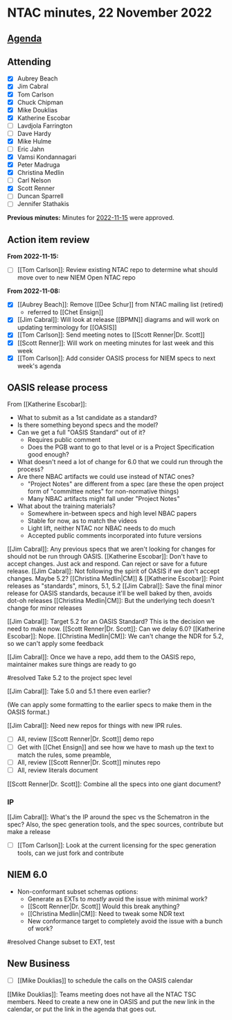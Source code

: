 # NTAC minutes, 22 November 2022

## [Agenda](2022-11-22-agenda.md)

## Attending

- [x] Aubrey Beach
- [x] Jim Cabral
- [x] Tom Carlson
- [x] Chuck Chipman
- [x] Mike Douklias
- [x] Katherine Escobar
- [ ] Lavdjola Farrington
- [ ] Dave Hardy
- [x] Mike Hulme
- [ ] Eric Jahn
- [x] Vamsi Kondannagari
- [x] Peter Madruga
- [x] Christina Medlin
- [ ] Carl Nelson
- [x] Scott Renner
- [ ] Duncan Sparrell
- [ ] Jennifer Stathakis

**Previous minutes:**  Minutes for [2022-11-15](2022-11-15-minutes.md) were approved.

## Action item review

**From 2022-11-15:**

- [ ] [[Tom Carlson]]: Review existing NTAC repo to determine what should move over to new NIEM Open NTAC repo  

**From 2022-11-08:**

- [x] [[Aubrey Beach]]: Remove [[Dee Schur]] from NTAC mailing list (retired)
  - referred to [[Chet Ensign]]
- [x] [[Jim Cabral]]: Will look at release [[BPMN]] diagrams and will work on updating terminology for [[OASIS]] 
- [x] [[Tom Carlson]]: Send meeting notes to [[Scott Renner|Dr. Scott]]
- [x] [[Scott Renner]]: Will work on meeting minutes for last week and this week  
- [x] [[Tom Carlson]]: Add consider OASIS process for NIEM specs to next week's agenda

## OASIS release process

From [[Katherine Escobar]]:

- What to submit as a 1st candidate as a standard?
- Is there something beyond specs and the model?
- Can we get a full "OASIS Standard" out of it?
  - Requires public comment
  - Does the PGB want to go to that level or is a Project Specification good enough?
- What doesn't need a lot of change for 6.0 that we could run through the process?
- Are there NBAC artifacts we could use instead of NTAC ones?
  - "Project Notes" are different from a spec (are these the open project form of "committee notes" for non-normative things)
  - Many NBAC artifacts might fall under "Project Notes"
- What about the training materials?
  - Somewhere in-between specs and high level NBAC papers
  - Stable for now, as to match the videos
  - Light lift, neither NTAC nor NBAC needs to do much
  - Accepted public comments incorporated into future versions

[[Jim Cabral]]: Any previous specs that we aren't looking for changes for should not be run through OASIS.
[[Katherine Escobar]]: Don't have to accept changes. Just ack and respond. Can reject or save for a future release.
[[Jim Cabral]]: Not following the spirit of OASIS if we don't accept changes. Maybe 5.2?
[[Christina Medlin|CM]] & [[Katherine Escobar]]: Point releases as "standards", minors, 5.1, 5.2 
[[Jim Cabral]]: Save the final minor release for OASIS standards, because it'll be well baked by then, avoids dot-oh releases
[[Christina Medlin|CM]]: But the underlying tech doesn't change for minor releases

[[Jim Cabral]]: Target 5.2 for an OASIS Standard? This is the decision we need to make now.
[[Scott Renner|Dr. Scott]]: Can we delay 6.0?
[[Katherine Escobar]]: Nope.
[[Christina Medlin|CM]]: We can't change the NDR for 5.2, so we can't apply some feedback

[[Jim Cabral]]: Once we have a repo, add them to the OASIS repo, maintainer makes sure things are ready to go

#resolved Take 5.2 to the project spec level

[[Jim Cabral]]: Take 5.0 and 5.1 there even earlier?

(We can apply some formatting to the earlier specs to make them in the OASIS format.)

[[Jim Cabral]]: Need new repos for things with new IPR rules.

- [ ] All, review [[Scott Renner|Dr. Scott]] demo repo
- [ ] Get with [[Chet Ensign]] and see how we have to mash up the text to match the rules, some preamble,
- [ ] All, review [[Scott Renner|Dr. Scott]] minutes repo
- [ ] All, review literals document

[[Scott Renner|Dr. Scott]]: Combine all the specs into one giant document?

### IP

[[Jim Cabral]]: What's the IP around the spec vs the Schematron in the spec?
Also, the spec generation tools, and the spec sources, contribute but make a release

- [ ] [[Tom Carlson]]: Look at the current licensing for the spec generation tools, can we just fork and contribute

## NIEM 6.0

- Non-conformant subset schemas options:
  - Generate as EXTs to _mostly_ avoid the issue with minimal work?
  - [[Scott Renner|Dr. Scott]] Would this break anything?
  - [[Christina Medlin|CM]]: Need to tweak some NDR text
  - New conformance target to completely avoid the issue with a bunch of work?

#resolved Change subset to EXT, test

## New Business

- [ ] [[Mike Douklias]] to schedule the calls on the OASIS calendar

[[Mike Douklias]]: Teams meeting does not have all the NTAC TSC members. Need to create a new one in OASIS and put the new link in the calendar, or put the link in the agenda that goes out.
